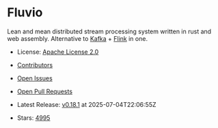 # Fluvio

Lean and mean distributed stream processing system written in rust and web assembly. Alternative to [Kafka](https://github.com/apache/kafka) + [Flink](https://github.com/apache/flink) in one.
- License: [Apache License 2.0](https://spdx.org/licenses/Apache-2.0.html)

- [Contributors](https://github.com/infinyon/fluvio/graphs/contributors)
- [Open Issues](https://github.com/infinyon/fluvio/issues?q=sort%3Aupdated-desc+is%3Aissue+is%3Aopen)
- [Open Pull Requests](https://github.com/infinyon/fluvio/pulls?q=sort%3Aupdated-desc+is%3Apr+is%3Aopen)
- Latest Release: [v0.18.1](https://github.com/infinyon/fluvio/releases/tag/v0.18.1) at 2025-07-04T22:06:55Z

- Stars: [4995](https://github.com/infinyon/fluvio/stargazers)

